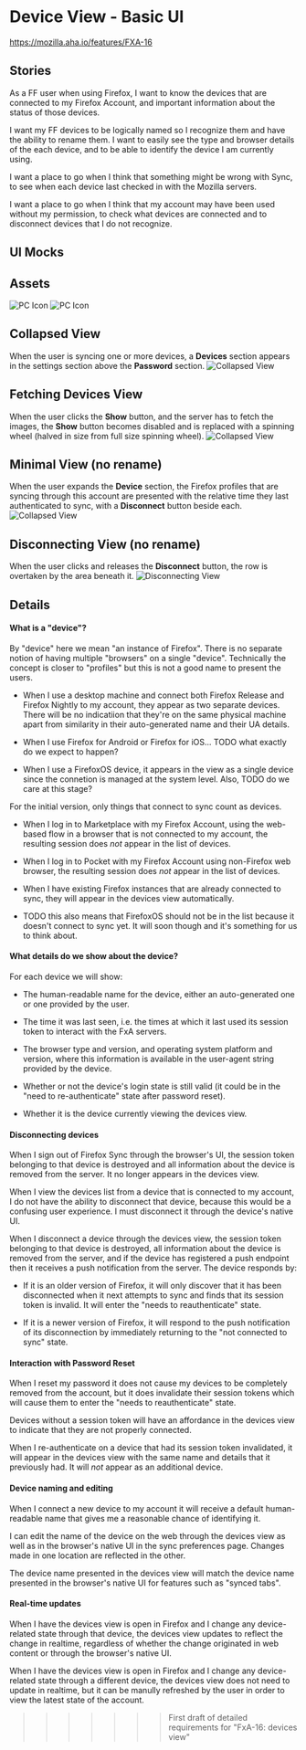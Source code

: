 
Device View - Basic UI
======================

https://mozilla.aha.io/features/FXA-16

Stories
-------

As a FF user when using Firefox,
I want to know the devices that are connected to my Firefox Account,
and important information about the status of those devices.

I want my FF devices to be logically named
so I recognize them and have the ability to rename them.
I want to easily see the type and browser details of the each device,
and to be able to identify the device I am currently using.

I want a place to go when I think that something might be wrong with Sync,
to see when each device last checked in with the Mozilla servers.

I want a place to go when I think that my account
may have been used without my permission,
to check what devices are connected
and to disconnect devices that I do not recognize.


UI Mocks
--------

## Assets
![PC Icon](device-icon-pc.png)
![PC Icon](device-icon-mobile.png)

## Collapsed View
When the user is syncing one or more devices, a **Devices** section appears in the settings section above the **Password** section.
![Collapsed View](devices-collapsed.png)

## Fetching Devices View
When the user clicks the **Show** button, and the server has to fetch the images, the **Show** button becomes disabled and is replaced with a spinning wheel (halved in size from full size spinning wheel).
![Collapsed View](devices-fetching-devices.png)

## Minimal View (no rename)
When the user expands the **Device** section, the Firefox profiles that are syncing through this account are presented with the relative time they last authenticated to sync, with a **Disconnect** button beside each.
![Collapsed View](devices-disconnect-and-refresh-only.png)

## Disconnecting View (no rename)
When the user clicks and releases the **Disconnect** button, the row is overtaken by the area beneath it.
![Disconnecting View](devices-disconnecting.gif)


Details
-------

#### What is a "device"?

By "device" here we mean "an instance of Firefox".
There is no separate notion of having multiple "browsers" on a single "device".
Technically the concept is closer to "profiles"
but this is not a good name to present the users.

* When I use a desktop machine
  and connect both Firefox Release and Firefox Nightly to my account,
  they appear as two separate devices.
  There will be no indicatiion that they're on the same physical machine
  apart from similarity in their auto-generated name and their UA details.

* When I use Firefox for Android or Firefox for iOS...
  TODO what exactly do we expect to happen?

* When I use a FirefoxOS device,
  it appears in the view as a single device
  since the connetion is managed at the system level.
  Also, TODO do we care at this stage?

For the initial version, only things that connect to sync count as devices.

* When I log in to Marketplace with my Firefox Account,
  using the web-based flow in a browser that is not connected to my account,
  the resulting session does *not* appear in the list of devices.

* When I log in to Pocket with my Firefox Account
  using non-Firefox web browser,
  the resulting session does *not* appear in the list of devices.

* When I have existing Firefox instances
  that are already connected to sync,
  they will appear in the devices view automatically.

* TODO this also means that FirefoxOS should not be in the list
  because it doesn't connect to sync yet.
  It will soon though and it's something for us to think about.
  


#### What details do we show about the device?

For each device we will show:

* The human-readable name for the device,
  either an auto-generated one or one provided by the user.

* The time it was last seen,
  i.e. the times at which it last used its session token
  to interact with the FxA servers.

* The browser type and version,
  and operating system platform and version,
  where this information is available in the user-agent string
  provided by the device.

* Whether or not the device's login state is still valid
  (it could be  in the "need to re-authenticate" state after password reset).

* Whether it is the device currently viewing the devices view.


#### Disconnecting devices

When I sign out of Firefox Sync through the browser's UI,
the session token belonging to that device is destroyed
and all information about the device is removed from the server.
It no longer appears in the devices view.

When I view the devices list from a device that is connected to my account,
I do not have the ability to disconnect that device,
because this would be a confusing user experience.
I must disconnect it through the device's native UI.

When I disconnect a device through the devices view,
the session token belonging to that device is destroyed,
all information about the device is removed from the server,
and if the device has registered a push endpoint
then it receives a push notification from the server.
The device responds by:

* If it is an older version of Firefox,
  it will only discover that it has been disconnected
  when it next attempts to sync
  and finds that its session token is invalid.
  It will enter the "needs to reauthenticate" state.

* If it is a newer version of Firefox,
  it will respond to the push notification of its disconnection
  by immediately returning to the "not connected to sync" state.


#### Interaction with Password Reset

When I reset my password
it does not cause my devices to be completely removed from the account,
but it does invalidate their session tokens
which will cause them to enter the "needs to reauthenticate" state.

Devices without a session token
will have an affordance in the devices view
to indicate that they are not properly connected.

When I re-authenticate on a device
that had its session token invalidated,
it will appear in the devices view
with the same name and details that it previously had.
It will *not* appear as an additional device.


#### Device naming and editing

When I connect a new device to my account
it will receive a default human-readable name
that gives me a reasonable chance of identifying it.

I can edit the name of the device
on the web through the devices view
as well as in the browser's native UI
in the sync preferences page.
Changes made in one location are reflected in the other.

The device name presented in the devices view
will match the device name presented in the browser's native UI
for features such as "synced tabs".


#### Real-time updates

When I have the devices view is open in Firefox
and I change any device-related state through that device,
the devices view updates to reflect the change in realtime,
regardless of whether the change originated in web content
or through the browser's native UI.

When I have the devices view is open in Firefox
and I change any device-related state through a different device,
the devices view does not need to update in realtime,
but it can be manully refreshed by the user
in order to view the latest state of the account.
>>>>>>> First draft of detailed requirements for "FxA-16: devices view"
